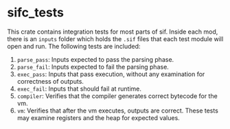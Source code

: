 # sifc_tests

This crate contains integration tests for most parts of sif. Inside each mod, there is an `inputs` folder which holds the `.sif` files
that each test module will open and run. The following tests are included:

1. `parse_pass`: Inputs expected to pass the parsing phase.
2. `parse_fail`: Inputs expected to fail the parsing phase.
3. `exec_pass`: Inputs that pass execution, without any examination for correctness of outputs.
4. `exec_fail`: Inputs that should fail at runtime.
5. `compiler`: Verifies that the compiler generates correct bytecode for the vm.
6. `vm`: Verifies that after the vm executes, outputs are correct. These tests may examine registers and the heap for expected values. 
